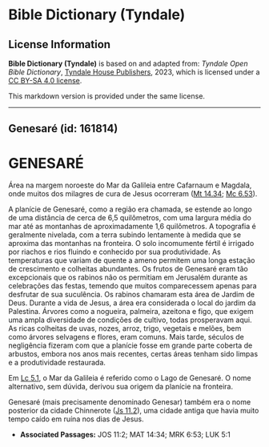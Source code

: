 # Bible Dictionary (Tyndale)

## License Information

**Bible Dictionary (Tyndale)** is based on and adapted from: _Tyndale Open Bible Dictionary_, [Tyndale House Publishers](https://tyndaleopenresources.com/), 2023, which is licensed under a [CC BY-SA 4.0 license](https://creativecommons.org/licenses/by-sa/4.0/legalcode.en).

This markdown version is provided under the same license.



--------------------------------

## Genesaré (id: 161814)

GENESARÉ
========

Área na margem noroeste do Mar da Galileia entre Cafarnaum e Magdala, onde muitos dos milagres de cura de Jesus ocorreram ([Mt 14\.34](https://ref.ly/Matt14:34); [Mc 6\.53](https://ref.ly/Mark6:53)).

A planície de Genesaré, como a região era chamada, se estende ao longo de uma distância de cerca de 6,5 quilômetros, com uma largura média do mar até as montanhas de aproximadamente 1,6 quilômetros. A topografia é geralmente nivelada, com a terra subindo lentamente à medida que se aproxima das montanhas na fronteira. O solo incomumente fértil é irrigado por riachos e rios fluindo e conhecido por sua produtividade. As temperaturas que variam de quente a ameno permitem uma longa estação de crescimento e colheitas abundantes. Os frutos de Genesaré eram tão excepcionais que os rabinos não os permitiam em Jerusalém durante as celebrações das festas, temendo que muitos comparecessem apenas para desfrutar de sua suculência. Os rabinos chamaram esta área de Jardim de Deus. Durante a vida de Jesus, a área era considerada o local do jardim da Palestina. Árvores como a nogueira, palmeira, azeitona e figo, que exigem uma ampla diversidade de condições de cultivo, todas prosperavam aqui. As ricas colheitas de uvas, nozes, arroz, trigo, vegetais e melões, bem como árvores selvagens e flores, eram comuns. Mais tarde, séculos de negligência fizeram com que a planície fosse em grande parte coberta de arbustos, embora nos anos mais recentes, certas áreas tenham sido limpas e a produtividade restaurada.

Em [Lc 5\.1](https://ref.ly/Luke5:1), o Mar da Galileia é referido como o Lago de Genesaré. O nome alternativo, sem dúvida, derivou sua origem da planície na fronteira.

Genesaré (mais precisamente denominado Genesar) também era o nome posterior da cidade Chinnerote ([Js 11\.2](https://ref.ly/Josh11:2)), uma cidade antiga que havia muito tempo caído em ruína nos dias de Jesus.

* **Associated Passages:** JOS 11:2; MAT 14:34; MRK 6:53; LUK 5:1

